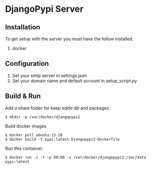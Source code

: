
# DjangoPypi Server


## Installation

To get setup with the server you must have the follow installed:

1. docker

## Configuration

1. Set your smtp server in settings.json
2. Set your domain name and default account in setup_script.py

## Build & Run

Add a share folder for keep sqlite db and packages.

``` shell
$ mkdir -p /var/docker/djangopypi2
```

Build docker images

``` shell
$ docker pull ubuntu:13.10
$ docker build -t pypi:latest Djangopypi2-Dockerfile
```

Run this container:

``` shell
$ docker run -i -t -p 80:80 -v /var/docker/djangopypi2:/var/data pypi:latest
```
